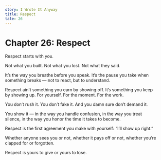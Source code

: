```yaml
---
story: I Wrote It Anyway
title: Respect
tale: 26
---
```


# Chapter 26: Respect

Respect starts with you.

Not what you built.
Not what you lost.
Not what they said.

It’s the way you breathe before you speak.
It’s the pause you take when something breaks —
not to react, but to understand.

Respect ain’t something you earn by showing off.
It’s something you keep by showing up.
For yourself. For the moment. For the work.

You don’t rush it.
You don’t fake it.
And you damn sure don’t demand it.

You show it —
in the way you handle confusion,
in the way you treat silence,
in the way you honor the time it takes to become.

Respect is the first agreement you make with yourself:
“I’ll show up right.”

Whether anyone sees you or not,
whether it pays off or not,
whether you’re clapped for or forgotten.

Respect is yours to give
or yours to lose.
